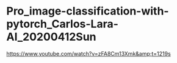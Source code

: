 # Pro_image-classification-with-pytorch_Carlos-Lara-AI_20200412Sun
https://www.youtube.com/watch?v=zFA8Cm13Xmk&amp;t=1219s
